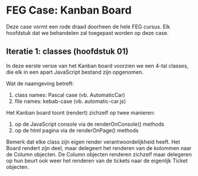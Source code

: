 # FEG Case: Kanban Board
Deze case vormt een rode draad doorheen de hele FEG cursus.
Elk hoofdstuk dat we behandelen zal toegepast worden op deze case.

## Iteratie 1: classes (hoofdstuk 01)
In deze eerste versie van het Kanban board voorzien we een 4-tal classes, die elk in een apart JavaScript bestand zijn opgenomen.

Wat de naamgeving betreft:
1. class names: Pascal case (vb. AutomaticCar)
2. file names: kebab-case (vb. automatic-car.js)

Het Kanban board toont (rendert) zichzelf op twee manieren:
1. op de JavaScript console via de renderOnConsole() methods
2. op de html pagina via de renderOnPage() methods

Bemerk dat elke class zijn eigen render verantwoordelijkheid heeft.
Het Board rendert zijn deel, maar delegeert het renderen van de kolommen naar de Column objecten.
De Column objecten renderen zichzelf maar delegeren op hun beurt ook weer het renderen van de tickets naar de eigenlijk Ticket objecten.